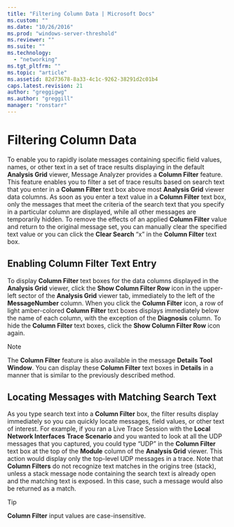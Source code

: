 ```yaml
---
title: "Filtering Column Data | Microsoft Docs"
ms.custom: ""
ms.date: "10/26/2016"
ms.prod: "windows-server-threshold"
ms.reviewer: ""
ms.suite: ""
ms.technology: 
  - "networking"
ms.tgt_pltfrm: ""
ms.topic: "article"
ms.assetid: 82d73678-8a33-4c1c-9262-38291d2c01b4
caps.latest.revision: 21
author: "greggigwg"
ms.author: "greggill"
manager: "ronstarr"
---
```

# Filtering Column Data
To enable you to rapidly isolate messages containing specific field values, names, or other text in a set of trace results displaying in the default **Analysis Grid** viewer, Message Analyzer provides a **Column Filter** feature. This feature enables you to filter a set of trace results based on search text that you enter in a **Column Filter** text box above most **Analysis Grid** viewer data columns. As soon as you enter a text value in a **Column Filter** text box, only the messages that meet the criteria of the search text that you specify in a particular column are displayed, while all other messages are temporarily hidden. To remove the effects of an applied **Column Filter** value and return to the original message set, you can manually clear the specified text value or you can click the **Clear Search** “x” in the **Column Filter** text box.  
  
## Enabling Column Filter Text Entry  
 To display **Column Filter** text boxes for the data columns displayed in the **Analysis Grid** viewer, click the **Show Column Filter Row** icon in the upper-left sector of the **Analysis Grid** viewer tab, immediately to the left of the **MessageNumber** column. When you click the **Column Filter** icon, a row of light amber-colored **Column Filter** text boxes displays immediately below the name of each column, with the exception of the **Diagnosis** column. To hide the **Column Filter** text boxes, click the **Show Column Filter Row** icon again.  
  
> [!NOTE]
>  The **Column Filter** feature is also available in the message **Details** **Tool Window**. You can display these **Column Filter** text boxes in **Details** in a manner that is similar to the previously described method.  
  
## Locating Messages with Matching Search Text  
 As you type search text into a **Column Filter** box, the filter results display immediately so you can quickly locate messages, field values, or other text of interest. For example, if you ran a Live Trace Session with the **Local Network Interfaces** **Trace Scenario** and you wanted to look at all the UDP messages that you captured, you could type “UDP” in the **Column Filter** text box at the top of the **Module** column of the **Analysis Grid** viewer. This action would display only the top-level UDP messages in a trace. Note that **Column Filters** do not recognize text matches in the origins tree (stack), unless a stack message node containing the search text is already open and the matching text is exposed. In this case, such a message would also be returned as a match.  
  
> [!TIP]
>  **Column Filter** input values are case-insensitive.